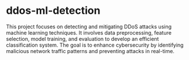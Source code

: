 # ddos-ml-detection
This project focuses on detecting and mitigating DDoS attacks using machine learning techniques. It involves data preprocessing, feature selection, model training, and evaluation to develop an efficient classification system. The goal is to enhance cybersecurity by identifying malicious network traffic patterns and preventing attacks in real-time.
